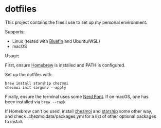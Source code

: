 # dotfiles

This project contains the files I use to set up my personal environment.

Supports:

- Linux (tested with [Bluefin](https://projectbluefin.io/) and Ubuntu/WSL)
- macOS

Usage:

First, ensure [Homebrew](https://brew.sh/) is installed and PATH is configured.

Set up the dotfiles with:

```
brew install starship chezmoi
chezmoi init sargunv --apply
```

Finally, ensure the terminal uses some [Nerd Font](https://www.nerdfonts.com/). If
on macOS, one has been installed via `brew --cask`.

If Homebrew can't be used, install [chezmoi](https://www.chezmoi.io/) and
[starship](https://starship.rs/) some other way, and check .chezmoidata/packages.yml
for a list of other optional packages to install. 
